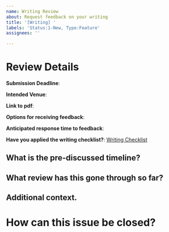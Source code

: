 ```yaml
---
name: Writing Review
about: Request feedback on your writing
title: '[Writing] '
labels: 'Status:1-New, Type:Feature'
assignees: ''

---
```

# Review Details
<!-- Review guide for requesting a review: https://arfc.github.io/manual/guides/katy/revreq -->

**Submission Deadline**: <!-- indicate if self-imposed or external -->

**Intended Venue**:

**Link to pdf**:

**Options for receiving feedback**: <!-- Default to however the reviewer is willing to provide it -->

**Anticipated response time to feedback**: <!-- How long will it take for you to respond to feedback -->

**Have you applied the writing checklist?**:
[Writing Checklist](https://arfc.github.io/manual/guides/writing/checklist/)

## What is the pre-discussed timeline?



## What review has this gone through so far?



## Additional context.

<!-- Is there something you would like the reviewer to focus on specifically> -->

# How can this issue be closed?

<!-- Identify people related to this discussion, appropriate tags, and projects in the group org. -->
